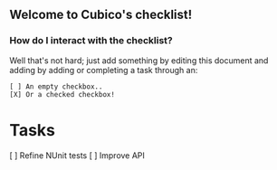 ## Welcome to Cubico's checklist!
### How do I interact with the checklist?
Well that's not hard; just add something by editing this document and adding by adding or completing a task through an:
```
[ ] An empty checkbox..
[X] Or a checked checkbox!
```

# Tasks
[ ] Refine NUnit tests
[ ] Improve API
